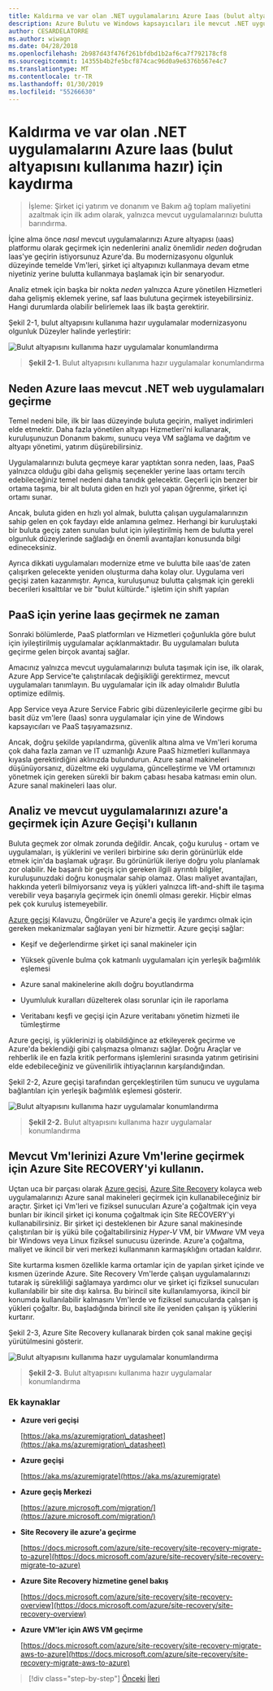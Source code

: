```yaml
---
title: Kaldırma ve var olan .NET uygulamalarını Azure Iaas (bulut altyapısını kullanıma hazır) için kaydırma
description: Azure Bulutu ve Windows kapsayıcıları ile mevcut .NET uygulamalarını modernleştirin.
author: CESARDELATORRE
ms.author: wiwagn
ms.date: 04/28/2018
ms.openlocfilehash: 2b987d43f476f261bfdbd1b2af6ca7f792178cf8
ms.sourcegitcommit: 14355b4b2fe5bcf874cac96d0a9e6376b567e4c7
ms.translationtype: MT
ms.contentlocale: tr-TR
ms.lasthandoff: 01/30/2019
ms.locfileid: "55266630"
---
```

# <a name="lift-and-shift-existing-net-apps-to-azure-iaas-cloud-infrastructure-ready"></a>Kaldırma ve var olan .NET uygulamalarını Azure Iaas (bulut altyapısını kullanıma hazır) için kaydırma

> İşleme: Şirket içi yatırım ve donanım ve Bakım ağ toplam maliyetini azaltmak için ilk adım olarak, yalnızca mevcut uygulamalarınızı bulutta barındırma.

İçine alma önce *nasıl* mevcut uygulamalarınızı Azure altyapısı (ıaas) platformu olarak geçirmek için nedenlerini analiz önemlidir *neden* doğrudan Iaas'ye geçirin istiyorsunuz Azure'da. Bu modernizasyonu olgunluk düzeyinde temelde Vm'leri, şirket içi altyapınızı kullanmaya devam etme niyetiniz yerine bulutta kullanmaya başlamak için bir senaryodur.

Analiz etmek için başka bir nokta *neden* yalnızca Azure yönetilen Hizmetleri daha gelişmiş eklemek yerine, saf Iaas bulutuna geçirmek isteyebilirsiniz. Hangi durumlarda olabilir belirlemek Iaas ilk başta gerektirir.

Şekil 2-1, bulut altyapısını kullanıma hazır uygulamalar modernizasyonu olgunluk Düzeyler halinde yerleştirir:

![Bulut altyapısını kullanıma hazır uygulamalar konumlandırma](./media/image2-1.png)

> **Şekil 2-1.** Bulut altyapısını kullanıma hazır uygulamalar konumlandırma

## <a name="why-migrate-existing-net-web-applications-to-azure-iaas"></a>Neden Azure Iaas mevcut .NET web uygulamaları geçirme

Temel nedeni bile, ilk bir Iaas düzeyinde buluta geçirin, maliyet indirimleri elde etmektir. Daha fazla yönetilen altyapı Hizmetleri'ni kullanarak, kuruluşunuzun Donanım bakımı, sunucu veya VM sağlama ve dağıtım ve altyapı yönetimi, yatırım düşürebilirsiniz.

Uygulamalarınızı buluta geçmeye karar yaptıktan sonra neden, Iaas, PaaS yalnızca olduğu gibi daha gelişmiş seçenekler yerine Iaas ortamı tercih edebileceğiniz temel nedeni daha tanıdık gelecektir. Geçerli için benzer bir ortama taşıma, bir alt buluta giden en hızlı yol yapan öğrenme, şirket içi ortamı sunar.

Ancak, buluta giden en hızlı yol almak, bulutta çalışan uygulamalarınızın sahip gelen en çok faydayı elde anlamına gelmez. Herhangi bir kuruluştaki bir buluta geçiş zaten sunulan bulut için iyileştirilmiş hem de bulutta yerel olgunluk düzeylerinde sağladığı en önemli avantajları konusunda bilgi edineceksiniz.

Ayrıca dikkati uygulamaları modernize etme ve bulutta bile ıaas'de zaten çalışırken gelecekte yeniden oluşturma daha kolay olur. Uygulama veri geçişi zaten kazanmıştır. Ayrıca, kuruluşunuz bulutta çalışmak için gerekli becerileri kısalttılar ve bir "bulut kültürde." işletim için shift yapılan

## <a name="when-to-migrate-to-iaas-instead-of-to-paas"></a>PaaS için yerine Iaas geçirmek ne zaman

Sonraki bölümlerde, PaaS platformları ve Hizmetleri çoğunlukla göre bulut için iyileştirilmiş uygulamalar açıklanmaktadır. Bu uygulamaları buluta geçirme gelen birçok avantaj sağlar. 

Amacınız yalnızca mevcut uygulamalarınızı buluta taşımak için ise, ilk olarak, Azure App Service'te çalıştırılacak değişikliği gerektirmez, mevcut uygulamaları tanımlayın. Bu uygulamalar için ilk aday olmalıdır Bulutla optimize edilmiş. 

App Service veya Azure Service Fabric gibi düzenleyicilerle geçirme gibi bu basit düz vm'lere (Iaas) sonra uygulamalar için yine de Windows kapsayıcıları ve PaaS taşıyamazsınız. 

Ancak, doğru şekilde yapılandırma, güvenlik altına alma ve Vm'leri koruma çok daha fazla zaman ve IT uzmanlığı Azure PaaS hizmetleri kullanmaya kıyasla gerektirdiğini aklınızda bulundurun. Azure sanal makineleri düşünüyorsanız, düzeltme eki uygulama, güncelleştirme ve VM ortamınızı yönetmek için gereken sürekli bir bakım çabası hesaba katması emin olun. Azure sanal makineleri Iaas olur.

## <a name="use-azure-migrate-to-analyze-and-migrate-your-existing-applications-to-azure"></a>Analiz ve mevcut uygulamalarınızı azure'a geçirmek için Azure Geçişi'ı kullanın

Buluta geçmek zor olmak zorunda değildir. Ancak, çoğu kuruluş - ortam ve uygulamaları, iş yüklerini ve verileri birbirine sıkı derin görünürlük elde etmek için'da başlamak uğraşır. Bu görünürlük ileriye doğru yolu planlamak zor olabilir. Ne başarılı bir geçiş için gereken ilgili ayrıntılı bilgiler, kuruluşunuzdaki doğru konuşmalar sahip olamaz. Olası maliyet avantajları, hakkında yeterli bilmiyorsanız veya iş yükleri yalnızca lift-and-shift ile taşıma verebilir veya başarıyla geçirmek için önemli olması gerekir. Hiçbir elmas pek çok kuruluş istemeyebilir.

[Azure geçişi](https://aka.ms/azuremigrate) Kılavuzu, Öngörüler ve Azure'a geçiş ile yardımcı olmak için gereken mekanizmalar sağlayan yeni bir hizmettir. Azure geçişi sağlar:

- Keşif ve değerlendirme şirket içi sanal makineler için

- Yüksek güvenle bulma çok katmanlı uygulamaları için yerleşik bağımlılık eşlemesi

- Azure sanal makinelerine akıllı doğru boyutlandırma

- Uyumluluk kuralları düzelterek olası sorunlar için ile raporlama

- Veritabanı keşfi ve geçişi için Azure veritabanı yönetim hizmeti ile tümleştirme

Azure geçişi, iş yüklerinizi iş olabildiğince az etkileyerek geçirme ve Azure'da beklendiği gibi çalışmazsa olmanızı sağlar. Doğru Araçlar ve rehberlik ile en fazla kritik performans işlemlerini sırasında yatırım getirisini elde edebileceğiniz ve güvenilirlik ihtiyaçlarının karşılandığından.

Şekil 2-2, Azure geçişi tarafından gerçekleştirilen tüm sunucu ve uygulama bağlantıları için yerleşik bağımlılık eşlemesi gösterir.

![Bulut altyapısını kullanıma hazır uygulamalar konumlandırma](./media/image2-2.png)

> **Şekil 2-2.** Bulut altyapısını kullanıma hazır uygulamalar konumlandırma

## <a name="use-azure-site-recovery-to-migrate-your-existing-vms-to-azure-vms"></a>Mevcut Vm'lerinizi Azure Vm'lerine geçirmek için Azure Site RECOVERY'yi kullanın.

Uçtan uca bir parçası olarak [Azure geçişi](https://aka.ms/azuremigrate), [Azure Site Recovery](https://docs.microsoft.com/azure/site-recovery/site-recovery-overview) kolayca web uygulamalarınızı Azure sanal makineleri geçirmek için kullanabileceğiniz bir araçtır. Şirket içi Vm'leri ve fiziksel sunucuları Azure'a çoğaltmak için veya bunları bir ikincil şirket içi konuma çoğaltmak için Site RECOVERY'yi kullanabilirsiniz. Bir şirket içi desteklenen bir Azure sanal makinesinde çalıştırılan bir iş yükü bile çoğaltabilirsiniz *Hyper-V* VM, bir *VMware* VM veya bir Windows veya Linux fiziksel sunucusu üzerinde. Azure'a çoğaltma, maliyet ve ikincil bir veri merkezi kullanmanın karmaşıklığını ortadan kaldırır.

Site kurtarma kısmen özellikle karma ortamlar için de yapılan şirket içinde ve kısmen üzerinde Azure. Site Recovery Vm'lerde çalışan uygulamalarınızı tutarak iş sürekliliği sağlamaya yardımcı olur ve şirket içi fiziksel sunucuları kullanılabilir bir site dışı kalırsa. Bu birincil site kullanılamıyorsa, ikincil bir konumda kullanılabilir kalmasını Vm'lerde ve fiziksel sunucularda çalışan iş yükleri çoğaltır. Bu, başladığında birincil site ile yeniden çalışan iş yüklerini kurtarır.

Şekil 2-3, Azure Site Recovery kullanarak birden çok sanal makine geçişi yürütülmesini gösterir.

![Bulut altyapısını kullanıma hazır uygulamalar konumlandırma](./media/image2-3.png)

> **Şekil 2-3.** Bulut altyapısını kullanıma hazır uygulamalar konumlandırma

### <a name="additional-resources"></a>Ek kaynaklar

- **Azure veri geçişi**

    [https://aka.ms/azuremigration\_datasheet](https://aka.ms/azuremigration\_datasheet)

- **Azure geçişi**

    [https://aka.ms/azuremigrate](https://aka.ms/azuremigrate)

- **Azure geçiş Merkezi**

    [https://azure.microsoft.com/migration/](https://azure.microsoft.com/migration/)

- **Site Recovery ile azure'a geçirme**

    [https://docs.microsoft.com/azure/site-recovery/site-recovery-migrate-to-azure](https://docs.microsoft.com/azure/site-recovery/site-recovery-migrate-to-azure)

- **Azure Site Recovery hizmetine genel bakış**

    [https://docs.microsoft.com/azure/site-recovery/site-recovery-overview](https://docs.microsoft.com/azure/site-recovery/site-recovery-overview)

- **Azure VM'ler için AWS VM geçirme**

    [https://docs.microsoft.com/azure/site-recovery/site-recovery-migrate-aws-to-azure](https://docs.microsoft.com/azure/site-recovery/site-recovery-migrate-aws-to-azure)

>[!div class="step-by-step"]
>[Önceki](index.md)
>[İleri](migrate-your-relational-databases-to-azure.md)
